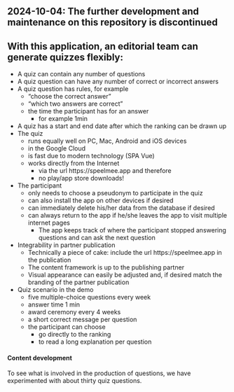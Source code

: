 <h2>2024-10-04: The further development and maintenance on this repository is discontinued </h2>

<h2>With this application, an editorial team can generate quizzes flexibly:</h2>
<ul>
  <li>A quiz can contain any number of questions</li>
  <li>A quiz question can have any number of correct or incorrect answers</li>
  <li>A quiz question has rules, for example
    <ul>
      <li>“choose the correct answer”</li>
      <li>“which two answers are correct”</li>
      <li>the time the participant has for an answer
        <ul>
          <li>for example 1min</li>
        </ul>
      </li>
    </ul>
  </li>
  <li>A quiz has a start and end date after which the ranking can be drawn up</li>
  <li>The quiz
    <ul>
      <li>runs equally well on PC, Mac, Android and iOS devices</li>
      <li>in the Google Cloud</li>
      <li>is fast due to modern technology (SPA Vue)</li>
      <li>works directly from the Internet
        <ul>
          <li>via the url https://speelmee.app and therefore</li>
          <li>no play/app store downloads!</li>
        </ul>
      </li>
    </ul> 
  </li>
  <li>The participant
    <ul>
      <li>only needs to choose a pseudonym to participate in the quiz</li>
      <li>can also install the app on other devices if desired</li>
      <li>can immediately delete his/her data from the database if desired</li>
      <li>can always return to the app if he/she leaves the app to visit multiple internet pages
        <ul>
          <li>The app keeps track of where the participant stopped answering questions and can ask the next question</li>
        </ul>
      </li>
    </ul>
  </li>
  <li>Integrability in partner publication
    <ul>
      <li>Technically a piece of cake: include the url https://speelmee.app in the publication</li>
      <li>The content framework is up to the publishing partner</li>
      <li>Visual appearance can easily be adjusted and, if desired match the branding of the partner publication</li>
    </ul>
  </li>
  <li>Quiz scenario in the demo
    <ul>
      <li>five multiple-choice questions every week</li>
      <li>answer time 1 min</li>
      <li>award ceremony every 4 weeks</li>
      <li>a short correct message per question</li>
      <li>the participant can choose
        <ul>
          <li>go directly to the ranking</li>
          <li>to read a long explanation per question</li>
        </ul>
      </li>
    </ul>
  </li>
</ul>
<h4>Content development</h4>
<p>To see what is involved in the production of questions, we have experimented with about thirty quiz questions.</p>
